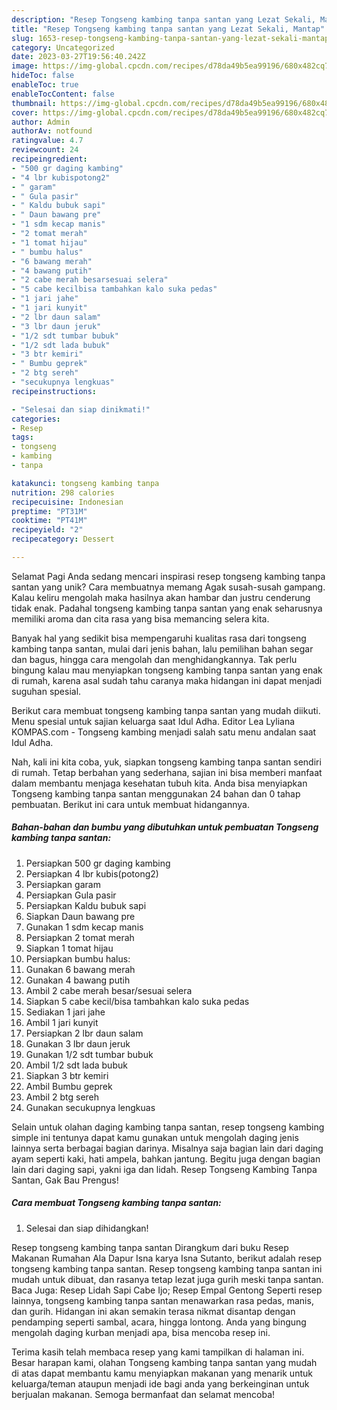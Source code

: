 ```yaml
---
description: "Resep Tongseng kambing tanpa santan yang Lezat Sekali, Mantap"
title: "Resep Tongseng kambing tanpa santan yang Lezat Sekali, Mantap"
slug: 1653-resep-tongseng-kambing-tanpa-santan-yang-lezat-sekali-mantap
category: Uncategorized
date: 2023-03-27T19:56:40.242Z
image: https://img-global.cpcdn.com/recipes/d78da49b5ea99196/680x482cq70/tongseng-kambing-tanpa-santan-foto-resep-utama.jpg
hideToc: false
enableToc: true
enableTocContent: false
thumbnail: https://img-global.cpcdn.com/recipes/d78da49b5ea99196/680x482cq70/tongseng-kambing-tanpa-santan-foto-resep-utama.jpg
cover: https://img-global.cpcdn.com/recipes/d78da49b5ea99196/680x482cq70/tongseng-kambing-tanpa-santan-foto-resep-utama.jpg
author: Admin
authorAv: notfound
ratingvalue: 4.7
reviewcount: 24
recipeingredient:
- "500 gr daging kambing"
- "4 lbr kubispotong2"
- " garam"
- " Gula pasir"
- " Kaldu bubuk sapi"
- " Daun bawang pre"
- "1 sdm kecap manis"
- "2 tomat merah"
- "1 tomat hijau"
- " bumbu halus"
- "6 bawang merah"
- "4 bawang putih"
- "2 cabe merah besarsesuai selera"
- "5 cabe kecilbisa tambahkan kalo suka pedas"
- "1 jari jahe"
- "1 jari kunyit"
- "2 lbr daun salam"
- "3 lbr daun jeruk"
- "1/2 sdt tumbar bubuk"
- "1/2 sdt lada bubuk"
- "3 btr kemiri"
- " Bumbu geprek"
- "2 btg sereh"
- "secukupnya lengkuas"
recipeinstructions:

- "Selesai dan siap dinikmati!"
categories:
- Resep
tags:
- tongseng
- kambing
- tanpa

katakunci: tongseng kambing tanpa 
nutrition: 298 calories
recipecuisine: Indonesian
preptime: "PT31M"
cooktime: "PT41M"
recipeyield: "2"
recipecategory: Dessert

---
```



Selamat Pagi Anda sedang mencari inspirasi resep tongseng kambing tanpa santan yang unik? Cara membuatnya memang Agak susah-susah gampang. Kalau keliru mengolah maka hasilnya akan hambar dan justru cenderung tidak enak. Padahal tongseng kambing tanpa santan yang enak seharusnya memiliki aroma dan cita rasa yang bisa memancing selera kita.


Banyak hal yang sedikit bisa mempengaruhi kualitas rasa dari tongseng kambing tanpa santan, mulai dari jenis bahan, lalu pemilihan bahan segar dan bagus, hingga cara mengolah dan menghidangkannya. Tak perlu bingung kalau mau menyiapkan tongseng kambing tanpa santan yang enak di rumah, karena asal sudah tahu caranya maka hidangan ini dapat menjadi suguhan spesial.

Berikut cara membuat tongseng kambing tanpa santan yang mudah diikuti. Menu spesial untuk sajian keluarga saat Idul Adha. Editor Lea Lyliana KOMPAS.com - Tongseng kambing menjadi salah satu menu andalan saat Idul Adha.


Nah, kali ini kita coba, yuk, siapkan tongseng kambing tanpa santan sendiri di rumah. Tetap berbahan yang sederhana, sajian ini bisa memberi manfaat dalam membantu menjaga kesehatan tubuh kita. Anda bisa menyiapkan Tongseng kambing tanpa santan menggunakan 24 bahan dan 0 tahap pembuatan. Berikut ini cara untuk membuat hidangannya.

<!--inarticleads1-->

##### Bahan-bahan dan bumbu yang dibutuhkan untuk pembuatan Tongseng kambing tanpa santan:

1. Persiapkan 500 gr daging kambing
1. Persiapkan 4 lbr kubis(potong2)
1. Persiapkan  garam
1. Persiapkan  Gula pasir
1. Persiapkan  Kaldu bubuk sapi
1. Siapkan  Daun bawang pre
1. Gunakan 1 sdm kecap manis
1. Persiapkan 2 tomat merah
1. Siapkan 1 tomat hijau
1. Persiapkan  bumbu halus:
1. Gunakan 6 bawang merah
1. Gunakan 4 bawang putih
1. Ambil 2 cabe merah besar/sesuai selera
1. Siapkan 5 cabe kecil/bisa tambahkan kalo suka pedas
1. Sediakan 1 jari jahe
1. Ambil 1 jari kunyit
1. Persiapkan 2 lbr daun salam
1. Gunakan 3 lbr daun jeruk
1. Gunakan 1/2 sdt tumbar bubuk
1. Ambil 1/2 sdt lada bubuk
1. Siapkan 3 btr kemiri
1. Ambil  Bumbu geprek
1. Ambil 2 btg sereh
1. Gunakan secukupnya lengkuas


Selain untuk olahan daging kambing tanpa santan, resep tongseng kambing simple ini tentunya dapat kamu gunakan untuk mengolah daging jenis lainnya serta berbagai bagian darinya. Misalnya saja bagian lain dari daging ayam seperti kaki, hati ampela, bahkan jantung. Begitu juga dengan bagian lain dari daging sapi, yakni iga dan lidah. Resep Tongseng Kambing Tanpa Santan, Gak Bau Prengus! 

<!--inarticleads2-->

##### Cara membuat Tongseng kambing tanpa santan:


1. Selesai dan siap dihidangkan!

Resep tongseng kambing tanpa santan Dirangkum dari buku Resep Makanan Rumahan Ala Dapur Isna karya Isna Sutanto, berikut adalah resep tongseng kambing tanpa santan. Resep tongseng kambing tanpa santan ini mudah untuk dibuat, dan rasanya tetap lezat juga gurih meski tanpa santan. Baca Juga: Resep Lidah Sapi Cabe Ijo; Resep Empal Gentong Seperti resep lainnya, tongseng kambing tanpa santan menawarkan rasa pedas, manis, dan gurih. Hidangan ini akan semakin terasa nikmat disantap dengan pendamping seperti sambal, acara, hingga lontong. Anda yang bingung mengolah daging kurban menjadi apa, bisa mencoba resep ini. 

Terima kasih telah membaca resep yang kami tampilkan di halaman ini. Besar harapan kami, olahan Tongseng kambing tanpa santan yang mudah di atas dapat membantu kamu menyiapkan makanan yang menarik untuk keluarga/teman ataupun menjadi ide bagi anda yang berkeinginan untuk berjualan makanan. Semoga bermanfaat dan selamat mencoba!

